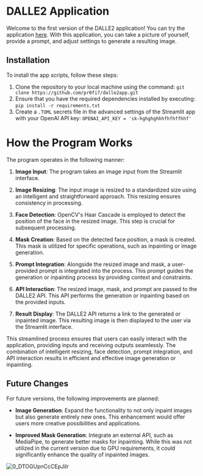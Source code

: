 # DALLE2 Application

Welcome to the first version of the DALLE2 application! You can try the application [here](https://dalle2inpainter.streamlit.app/). With this application, you can take a picture of yourself, provide a prompt, and adjust settings to generate a resulting image.

## Installation

To install the app scripts, follow these steps:

1. Clone the repository to your local machine using the command:
   ```git clone https://github.com/pr0fi7/dalle2app.git```
2. Ensure that you have the required dependencies installed by executing:
  ```pip install -r requirements.txt```
3. Create a `.TOML` secrets file in the advanced settings of the Streamlit app with your OpenAI API key:
  ```OPENAI_API_KEY = 'sk-hghghghhhfhfhffhhf'```


# How the Program Works

The program operates in the following manner:

1. **Image Input**: The program takes an image input from the Streamlit interface.
   
2. **Image Resizing**: The input image is resized to a standardized size using an intelligent and straightforward approach. This resizing ensures consistency in processing.
   
3. **Face Detection**: OpenCV's Haar Cascade is employed to detect the position of the face in the resized image. This step is crucial for subsequent processing.
   
4. **Mask Creation**: Based on the detected face position, a mask is created. This mask is utilized for specific operations, such as inpainting or image generation.
   
5. **Prompt Integration**: Alongside the resized image and mask, a user-provided prompt is integrated into the process. This prompt guides the generation or inpainting process by providing context and constraints.
   
6. **API Interaction**: The resized image, mask, and prompt are passed to the DALLE2 API. This API performs the generation or inpainting based on the provided inputs.
   
7. **Result Display**: The DALLE2 API returns a link to the generated or inpainted image. This resulting image is then displayed to the user via the Streamlit interface.

This streamlined process ensures that users can easily interact with the application, providing inputs and receiving outputs seamlessly. The combination of intelligent resizing, face detection, prompt integration, and API interaction results in efficient and effective image generation or inpainting.

## Future Changes

For future versions, the following improvements are planned:

- **Image Generation**: Expand the functionality to not only inpaint images but also generate entirely new ones. This enhancement would offer users more creative possibilities and applications.
  
- **Improved Mask Generation**: Integrate an external API, such as MediaPipe, to generate better masks for inpainting. While this was not utilized in the current version due to GPU requirements, it could significantly enhance the quality of inpainted images.
  
![0_DTOGUpnCcCEpJiIr](https://github.com/pr0fi7/dalle2app/assets/53155116/59153639-1e3a-40f5-b718-f3b2b09788f2)

